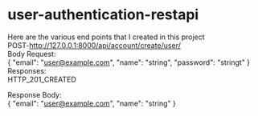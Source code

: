 # user-authentication-restapi
Here are the various end points that I created in this project<br>
POST-http://127.0.0.1:8000/api/account/create/user/<br>
Body Request:<br>
{
  "email": "user@example.com",
  "name": "string",
  "password": "stringt"
}
Responses:<br>
HTTP_201_CREATED

Response Body:<br>
{
  "email": "user@example.com",
  "name": "string"
}
